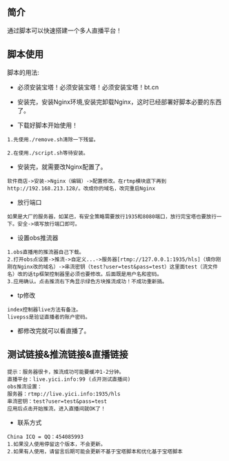 ﻿## 简介
通过脚本可以快速搭建一个多人直播平台！

## 脚本使用

脚本的用法:

*  必须安装宝塔！必须安装宝塔！必须安装宝塔！bt.cn
*  安装完，安装Nginx环境,安装完卸载Nginx，这时已经部署好脚本必要的东西了。

*  下载好脚本开始使用！
```
1.先使用./remove.sh清除一下残留。
```
```
2.在使用./script.sh等待安装。
```
*  安装完，就需要改Nginx配置了。
```
软件商店->安装->Nginx（编辑）->配置修改。在rtmp模块底下再到http://192.168.213.128/。改成你的域名，改完重启Nginx
```
*  放行端口
```
如果是大厂的服务器，如某巴，有安全策略需要放行1935和8080端口，放行完宝塔也要放行一下。安全->填写放行端口即可。
```
*  设置obs推流器
```
1.obs直播用的推流器自己下载。
2.打开obs点设置->推流->自定义...->服务器[rtmp://127.0.0.1:1935/hls]（填你刚刚在Nginx改的域名）->串流密钥（test?user=test&pass=test）这里面test（流文件名）改的话tp框架控制器里必须也要修改。后面既是用户名和密码。
3.应用确认。点击推流右下角显示绿色方块推流成功！不成功重新搞。
```
*  tp修改
```
index控制器live方法有备注。
livepss是验证直播者的账户密码。
```
*  都修改完就可以看直播了。

## 测试链接&推流链接&直播链接
```
提示：服务器很卡，推流成功可能要缓冲1-2分钟。
直播平台：live.yici.info:99 (点开测试直播间)
obs推流设置：
服务器：rtmp://live.yici.info:1935/hls
串流密钥：test?user=test&pass=test
应用后点击开始推流，进入直播间就OK了！
```
* 联系方式 
```
China ICQ = QQ：454085993
1.如果没人使用停留这个版本，不会更新。
2.如果有人使用，请留言后期可能会更新不基于宝塔脚本和优化基于宝塔脚本
```
